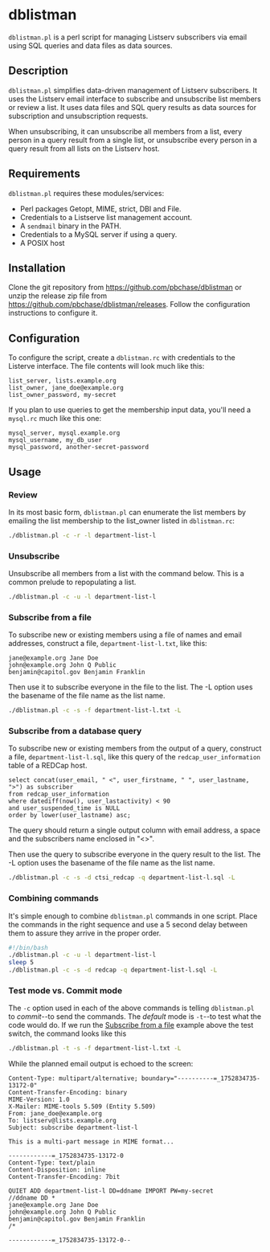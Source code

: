 # dblistman

`dblistman.pl` is a perl script for managing Listserv subscribers via email using SQL queries and data files as data sources. 

## Description

`dblistman.pl` simplifies data-driven management of Listserv subscribers. It uses the Listserv email interface to subscribe and unsubscribe list members or review a list. It uses data files and SQL query results as data sources for subscription and unsubscription requests. 

When unsubscribing, it can unsubscribe all members from a list, every person in a query result from a single list, or unsubscribe every person in a query result from all lists on the Listserv host.

## Requirements

`dblistman.pl` requires these modules/services:

- Perl packages Getopt, MIME, strict, DBI and File.
- Credentials to a Listserve list management account.
- A `sendmail` binary in the PATH.
- Credentials to a MySQL server if using a query.
- A POSIX host

## Installation

Clone the git repository from https://github.com/pbchase/dblistman or unzip the release zip file from https://github.com/pbchase/dblistman/releases. Follow the configuration instructions to configure it.

## Configuration

To configure the script, create a `dblistman.rc` with credentials to the Listerve interface. The file contents will look much like this:

```
list_server, lists.example.org
list_owner, jane_doe@example.org
list_owner_password, my-secret
```

If you plan to use queries to get the membership input data, you'll need a `mysql.rc` much like this one:

```
mysql_server, mysql.example.org
mysql_username, my_db_user
mysql_password, another-secret-password
```

## Usage

### Review
In its most basic form, `dblistman.pl` can enumerate the list members by emailing the list membership to the list_owner listed in `dblistman.rc`:

```sh
./dblistman.pl -c -r -l department-list-l
```

### Unsubscribe
Unsubscribe all members from a list with the command below. This is a common prelude to repopulating a list.

```sh
./dblistman.pl -c -u -l department-list-l
```

### Subscribe from a file
To subscribe new or existing members using a file of names and email addresses, construct a file, `department-list-l.txt`, like this:

```
jane@example.org Jane Doe
john@example.org John Q Public
benjamin@capitol.gov Benjamin Franklin
```

Then use it to subscribe everyone in the file to the list. The -L option uses the basename of the file name as the list name.

```sh
./dblistman.pl -c -s -f department-list-l.txt -L
```

### Subscribe from a database query
To subscribe new or existing members from the output of a query, construct a file, `department-list-l.sql`, like this query of the `redcap_user_information` table of a REDCap host.

```
select concat(user_email, " <", user_firstname, " ", user_lastname, ">") as subscriber
from redcap_user_information
where datediff(now(), user_lastactivity) < 90 
and user_suspended_time is NULL 
order by lower(user_lastname) asc;
```

The query should return a single output column with email address, a space and the subscribers name enclosed in "<>".

Then use the query to subscribe everyone in the query result to the list. The -L option uses the basename of the file name as the list name.

```bash
./dblistman.pl -c -s -d ctsi_redcap -q department-list-l.sql -L
```

### Combining commands

It's simple enough to combine `dblistman.pl` commands in one script. Place the commands in the right sequence and use a 5 second delay between them to assure they arrive in the proper order.

```bash
#!/bin/bash
./dblistman.pl -c -u -l department-list-l
sleep 5
./dblistman.pl -c -s -d redcap -q department-list-l.sql -L
```

### Test mode vs. Commit mode
The `-c` option used in each of the above commands is telling `dblistman.pl` to _commit_--to send the commands. The _default_ mode is `-t`--to test what the code would do. If we run the [Subscribe from a file](./#subscribe-from-a-file) example above the test switch, the command looks like this

```sh
./dblistman.pl -t -s -f department-list-l.txt -L
```

While the planned email output is echoed to the screen:

```
Content-Type: multipart/alternative; boundary="----------=_1752834735-13172-0"
Content-Transfer-Encoding: binary
MIME-Version: 1.0
X-Mailer: MIME-tools 5.509 (Entity 5.509)
From: jane_doe@example.org
To: listserv@lists.example.org
Subject: subscribe department-list-l

This is a multi-part message in MIME format...

------------=_1752834735-13172-0
Content-Type: text/plain
Content-Disposition: inline
Content-Transfer-Encoding: 7bit

QUIET ADD department-list-l DD=ddname IMPORT PW=my-secret
//ddname DD *
jane@example.org Jane Doe
john@example.org John Q Public
benjamin@capitol.gov Benjamin Franklin
/*

------------=_1752834735-13172-0--
```
